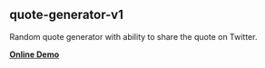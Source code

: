 ## quote-generator-v1

Random quote generator with ability to share the quote on Twitter.

**[Online Demo](https://viswasai13.github.io/quote-generator-v1/)**

